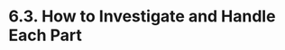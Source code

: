 ﻿# 6.3. How to Investigate and Handle Each Part  
<!--
<blockquote>
<table border="0">
<thead>
  <tr>
    <td>
    <div align="center">
      <img src="../../_assets/주의표시.png" width = 80 height = 80>
    </div>
    </td>
    <td colspan="4">

-	When required to replace the motor and reducer of the H axis and V axis, you must fix the arm with a fall-prevention bolt or pin before the work so that the arm does not fall when the brake release switch is turned “On” and “Off.”

-	When required to replace the motor and reducer of the R2 axis, B axis, and R1 axis, you should move the robot into a posture where the tool does not rotate and fall when the brake release switch is turned “On” and “Off.”
</td>
  </tr>
</thead>
</table>  
</blockquote>
-->
